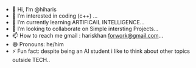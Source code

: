 - 👋 Hi, I’m @hiharis
- 👀 I’m interested in coding (c++) ...
- 🌱 I’m currently learning ARTIFICAIL INTELLIGENCE...
- 💞️ I’m looking to collaborate on Simple intersting Projects...
- 📫 How to reach me gmail : hariskhan forwork@gmail.com...
- 😄 Pronouns: he/him
- ⚡ Fun fact: despite being an AI student i like to think about other topics outside TECH..

<!---
hiharis/hiharis is a ✨ special ✨ repository because its `README.md` (this file) appears on your GitHub profile.
You can click the Preview link to take a look at your changes.
--->
